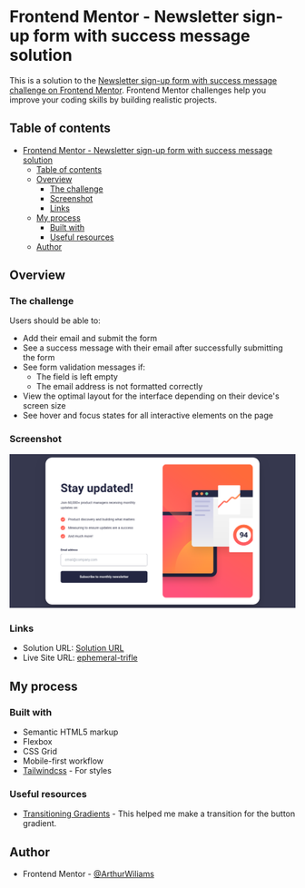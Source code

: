 # Frontend Mentor - Newsletter sign-up form with success message solution

This is a solution to the [Newsletter sign-up form with success message challenge on Frontend Mentor](https://www.frontendmentor.io/challenges/newsletter-signup-form-with-success-message-3FC1AZbNrv). Frontend Mentor challenges help you improve your coding skills by building realistic projects.

## Table of contents

- [Frontend Mentor - Newsletter sign-up form with success message solution](#frontend-mentor---newsletter-sign-up-form-with-success-message-solution)
  - [Table of contents](#table-of-contents)
  - [Overview](#overview)
    - [The challenge](#the-challenge)
    - [Screenshot](#screenshot)
    - [Links](#links)
  - [My process](#my-process)
    - [Built with](#built-with)
    - [Useful resources](#useful-resources)
  - [Author](#author)

## Overview

### The challenge

Users should be able to:

- Add their email and submit the form
- See a success message with their email after successfully submitting the form
- See form validation messages if:
  - The field is left empty
  - The email address is not formatted correctly
- View the optimal layout for the interface depending on their device's screen size
- See hover and focus states for all interactive elements on the page

### Screenshot

![Page screenshot](./screenshot.png)

### Links

- Solution URL: [Solution URL](https://www.frontendmentor.io/solutions/newsletter-subscribtion-page-with-tailwindcss-and-vanilla-js-V9WYqHxxqe)
- Live Site URL: [ephemeral-trifle](https://ephemeral-trifle-2d6b5b.netlify.app/)

## My process

### Built with

- Semantic HTML5 markup
- Flexbox
- CSS Grid
- Mobile-first workflow
- [Tailwindcss](https://tailwindcss.com/docs/installation) - For styles

### Useful resources

- [Transitioning Gradients](https://keithjgrant.com/posts/2017/07/transitioning-gradients/) - This helped me make a transition for the button gradient.

## Author

- Frontend Mentor - [@ArthurWiliams](https://www.frontendmentor.io/profile/ArthurWiliams)
